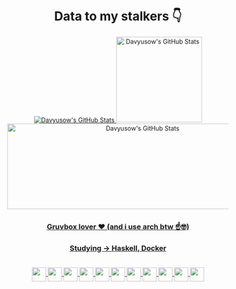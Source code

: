 
<div align="center">
  <h1>Data to my stalkers 👇</h1>
</div>

<div align="center">
  
  <a href="https://github.com/Davyusow">
  <img src="https://github-readme-stats.vercel.app/api?username=Davyusow&theme=gruvbox&show_icons=true&hide_border=false&count_private=true" alt="Davyusow's GitHub Stats" />
  <img height="195" src="https://github-readme-stats.vercel.app/api/top-langs/?username=Davyusow&theme=gruvbox&show_icons=true&hide_border=false&layout=compact" alt="Davyusow's GitHub Stats" />
  <img width="600" height="195" src="https://streak-stats.demolab.com?user=Davyusow&theme=gruvbox&hide_border=false" alt="Davyusow's GitHub Stats" />

</div>

##

<div style="display: inline_block" align="center">

### Gruvbox lover ♥️ (and i use arch btw ☝️🤓)
### Studying -> Haskell, Docker
  <br>
    <img align="center" height="32" width="32" src="https://cdn.jsdelivr.net/gh/devicons/devicon@latest/icons/archlinux/archlinux-original.svg"/>
    <img align="center" height="32" width="32" src="https://cdn.jsdelivr.net/gh/devicons/devicon@latest/icons/bash/bash-original.svg"/>
    <img align="center" height="32" width="32" src="https://cdn.jsdelivr.net/gh/devicons/devicon@latest/icons/c/c-original.svg"/>
    <img align="center" height="32" width="32" src="https://cdn.jsdelivr.net/gh/devicons/devicon@latest/icons/git/git-original.svg"/>
    <img align="center" height="32" width="32" src="https://cdn.jsdelivr.net/gh/devicons/devicon@latest/icons/haskell/haskell-original.svg"/>
    <img align="center" height="32" width="32" src="https://cdn.jsdelivr.net/gh/devicons/devicon@latest/icons/python/python-original.svg"/>
    <img align="center" height="32" width="32" src="https://cdn.jsdelivr.net/gh/devicons/devicon@latest/icons/java/java-plain.svg"/>
    <img align="center" height="32" width="32" src="https://cdn.jsdelivr.net/gh/devicons/devicon@latest/icons/html5/html5-original.svg"/>
    <img align="center" height="32" width="32" src="https://cdn.jsdelivr.net/gh/devicons/devicon@latest/icons/css3/css3-original.svg"/>
    <img align="center" height="32" width="32" src="https://cdn.jsdelivr.net/gh/devicons/devicon@latest/icons/javascript/javascript-plain.svg" />
    <img align="center" height="32" width="32" src="https://cdn.jsdelivr.net/gh/devicons/devicon@latest/icons/docker/docker-plain.svg" />
          
</div>

##

